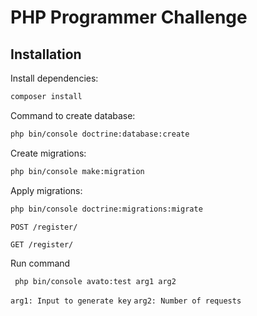 # PHP Programmer Challenge

## Installation

Install dependencies:
```bash
composer install
```

Command to create database:
```bash
php bin/console doctrine:database:create
```

Create migrations:
```bash
php bin/console make:migration
```


Apply migrations:
```bash
php bin/console doctrine:migrations:migrate
```

`POST /register/`

`GET /register/`

Run command
```bash
 php bin/console avato:test arg1 arg2
```
`arg1: Input to generate key`
`arg2: Number of requests`